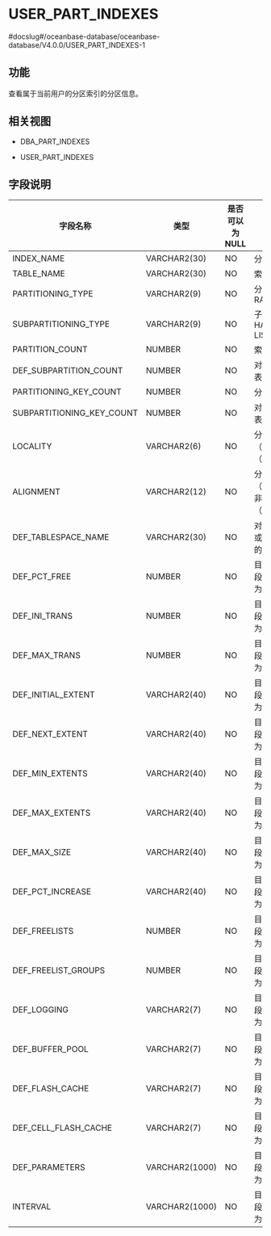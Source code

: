 USER_PART_INDEXES 
======================================
#docslug#/oceanbase-database/oceanbase-database/V4.0.0/USER_PART_INDEXES-1


功能 
-----------

查看属于当前用户的分区索引的分区信息。

相关视图 
-------------

* DBA_PART_INDEXES

  

* USER_PART_INDEXES

  




字段说明 
-------------



|         **字段名称**          |     **类型**     | **是否可以为 NULL** |                                                                                   **描述**                                                                                   |
|---------------------------|----------------|----------------|----------------------------------------------------------------------------------------------------------------------------------------------------------------------------|
| INDEX_NAME                | VARCHAR2(30)   | NO             | 分区索引的名字                                                                                                                                                                    |
| TABLE_NAME                | VARCHAR2(30)   | NO             | 索引所属的表的名字                                                                                                                                                                  |
| PARTITIONING_TYPE         | VARCHAR2(9)    | NO             | 分区方式: * HASH   * RANGE   * LIST        |
| SUBPARTITIONING_TYPE      | VARCHAR2(9)    | NO             | 子分区的分区方式: * HASH   * RANGE   * LIST    |
| PARTITION_COUNT           | NUMBER         | NO             | 索引中分区个数                                                                                                                                                                    |
| DEF_SUBPARTITION_COUNT    | NUMBER         | NO             | 对于复合分区索引, 表示子分区的个数                                                                                                                                                         |
| PARTITIONING_KEY_COUNT    | NUMBER         | NO             | 分区键的数量                                                                                                                                                                     |
| SUBPARTITIONING_KEY_COUNT | NUMBER         | NO             | 对于复合分区索引，表示子分区键的数量                                                                                                                                                         |
| LOCALITY                  | VARCHAR2(6)    | NO             | 分区索引是局部（LOCAL）还是全局 （GLOBAL）                                                                                                                                                |
| ALIGNMENT                 | VARCHAR2(12)   | NO             | 分区索引是前缀 （PREFIXED）还是非前缀 （NON_PREFIXED）                                                                                                                                     |
| DEF_TABLESPACE_NAME       | VARCHAR2(30)   | NO             | 对于局部索引,  添加或分割表分区时默认的表空间                                                                                                                                                   |
| DEF_PCT_FREE              | NUMBER         | NO             | 目前暂不支持该字段，当前该字段默认为 NULL                                                                                                                                                    |
| DEF_INI_TRANS             | NUMBER         | NO             | 目前暂不支持该字段，当前该字段默认为 NULL                                                                                                                                                    |
| DEF_MAX_TRANS             | NUMBER         | NO             | 目前暂不支持该字段，当前该字段默认为 NULL                                                                                                                                                    |
| DEF_INITIAL_EXTENT        | VARCHAR2(40)   | NO             | 目前暂不支持该字段，当前该字段默认为 NULL                                                                                                                                                    |
| DEF_NEXT_EXTENT           | VARCHAR2(40)   | NO             | 目前暂不支持该字段，当前该字段默认为 NULL                                                                                                                                                    |
| DEF_MIN_EXTENTS           | VARCHAR2(40)   | NO             | 目前暂不支持该字段，当前该字段默认为 NULL                                                                                                                                                    |
| DEF_MAX_EXTENTS           | VARCHAR2(40)   | NO             | 目前暂不支持该字段，当前该字段默认为 NULL                                                                                                                                                    |
| DEF_MAX_SIZE              | VARCHAR2(40)   | NO             | 目前暂不支持该字段，当前该字段默认为 NULL                                                                                                                                                    |
| DEF_PCT_INCREASE          | VARCHAR2(40)   | NO             | 目前暂不支持该字段，当前该字段默认为 NULL                                                                                                                                                    |
| DEF_FREELISTS             | NUMBER         | NO             | 目前暂不支持该字段，当前该字段默认为 NULL                                                                                                                                                    |
| DEF_FREELIST_GROUPS       | NUMBER         | NO             | 目前暂不支持该字段，当前该字段默认为 NULL                                                                                                                                                    |
| DEF_LOGGING               | VARCHAR2(7)    | NO             | 目前暂不支持该字段，当前该字段默认为 NULL                                                                                                                                                    |
| DEF_BUFFER_POOL           | VARCHAR2(7)    | NO             | 目前暂不支持该字段，当前该字段默认为 NULL                                                                                                                                                    |
| DEF_FLASH_CACHE           | VARCHAR2(7)    | NO             | 目前暂不支持该字段，当前该字段默认为 NULL                                                                                                                                                    |
| DEF_CELL_FLASH_CACHE      | VARCHAR2(7)    | NO             | 目前暂不支持该字段，当前该字段默认为 NULL                                                                                                                                                    |
| DEF_PARAMETERS            | VARCHAR2(1000) | NO             | 目前暂不支持该字段，当前该字段默认为 NULL                                                                                                                                                    |
| INTERVAL                  | VARCHAR2(1000) | NO             | 目前暂不支持该字段，当前该字段默认为 NULL                                                                                                                                                    |



